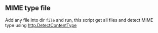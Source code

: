 ## MIME type file

Add any file into dir `file` and run, this script get all files and detect MIME type using [http.DetectContentType](https://pkg.go.dev/net/http#DetectContentType)